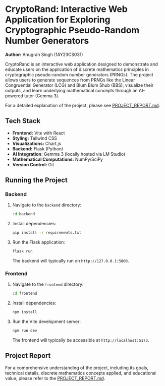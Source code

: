 # CryptoRand: Interactive Web Application for Exploring Cryptographic Pseudo-Random Number Generators

**Author:** Anugrah Singh (1AY23CS031)

CryptoRand is an interactive web application designed to demonstrate and educate users on the application of discrete mathematics principles in cryptographic pseudo-random number generators (PRNGs). The project allows users to generate sequences from PRNGs like the Linear Congruential Generator (LCG) and Blum Blum Shub (BBS), visualize their outputs, and learn underlying mathematical concepts through an AI-powered tutor (Gemma 3).

For a detailed explanation of the project, please see [PROJECT_REPORT.md](PROJECT_REPORT.md).

## Tech Stack

*   **Frontend:** Vite with React
*   **Styling:** Tailwind CSS
*   **Visualizations:** Chart.js
*   **Backend:** Flask (Python)
*   **AI Integration:** Gemma 3 (locally hosted via LM Studio)
*   **Mathematical Computations:** NumPy/SciPy
*   **Version Control:** Git

## Running the Project

### Backend

1.  Navigate to the `backend` directory:
    ```bash
    cd backend
    ```
2.  Install dependencies:
    ```bash
    pip install -r requirements.txt
    ```
3.  Run the Flask application:
    ```bash
    flask run
    ```
    The backend will typically run on `http://127.0.0.1:5000`.

### Frontend

1.  Navigate to the `frontend` directory:
    ```bash
    cd frontend
    ```
2.  Install dependencies:
    ```bash
    npm install
    ```
3.  Run the Vite development server:
    ```bash
    npm run dev
    ```
    The frontend will typically be accessible at `http://localhost:5173`.

## Project Report

For a comprehensive understanding of the project, including its goals, technical details, discrete mathematics concepts applied, and educational value, please refer to the [PROJECT_REPORT.md](PROJECT_REPORT.md).
